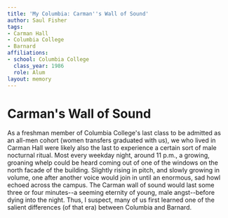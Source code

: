 ```yaml
---
title: 'My Columbia: Carman''s Wall of Sound'
author: Saul Fisher
tags:
- Carman Hall
- Columbia College
- Barnard
affiliations:
- school: Columbia College
  class_year: 1986
  role: Alum
layout: memory
---
```


# Carman's Wall of Sound

As a freshman member of Columbia College's last class to be admitted as an all-men cohort (women transfers graduated with us), we who lived in Carman Hall were likely also the last to experience a certain sort of male nocturnal ritual.  Most every weekday night, around 11 p.m., a growing, groaning whelp could be heard coming out of one of the windows on the north facade of the building.  Slightly rising in pitch, and slowly growing in volume, one after another voice would join in until an enormous, sad howl echoed across the campus.  The Carman wall of sound would last some three or four minutes--a seeming eternity of young, male angst--before dying into the night.  Thus, I suspect, many of us first learned one of the salient differences (of that era) between Columbia and Barnard.
